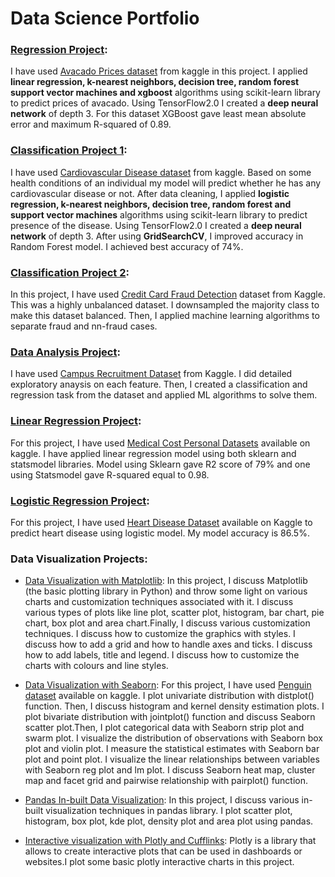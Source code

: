 # Data Science Portfolio

### [Regression Project](https://github.com/ayushikaushik/Data-Science-Portfolio/blob/master/Regression%20Project/Regression-all-models.ipynb):
I have used [Avacado Prices dataset](https://www.kaggle.com/neuromusic/avocado-prices) from kaggle in this project. I applied **linear regression, k-nearest neighbors, decision tree, random forest support vector machines and xgboost** algorithms using scikit-learn library to predict prices of avacado. Using TensorFlow2.0 I created a **deep neural network** of depth 3. For this dataset XGBoost gave least mean absolute error and maximum R-squared of 0.89.

### [Classification Project 1](https://github.com/ayushikaushik/Data-Science-Portfolio/blob/master/Classification%20Project/Classification%20Project.ipynb):
I have used [Cardiovascular Disease dataset](https://www.kaggle.com/sulianova/cardiovascular-disease-dataset) from kaggle. Based on some health conditions of an individual my model will predict whether he has any cardiovascular disease or not. After data cleaning, I applied **logistic regression, k-nearest neighbors, decision tree, random forest and support vector machines** algorithms using scikit-learn library to predict presence of the disease. Using TensorFlow2.0 I created a **deep neural network** of depth 3. After using **GridSearchCV**, I improved accuracy in Random Forest model. I achieved best accuracy of 74%.

### [Classification Project 2](https://github.com/ayushikaushik/Data-Science-Portfolio/blob/master/over-sampling-and-6-classification-algorithms.ipynb):
In this project, I have used [Credit Card Fraud Detection](https://www.kaggle.com/mlg-ulb/creditcardfraud) dataset from Kaggle. This was a highly unbalanced dataset. I downsampled the majority class to make this dataset balanced. Then, I applied machine learning algorithms to separate fraud and nn-fraud cases.

### [Data Analysis Project](https://github.com/ayushikaushik/Data-Science-Portfolio/blob/master/Data%20Analysis%20Project/placement-dataanalysis-classification-regression.ipynb):
I have used [Campus Recruitment Dataset](https://www.kaggle.com/benroshan/factors-affecting-campus-placement) from Kaggle. I did detailed exploratory anaysis on each feature. Then, I created a classification and regression task from the dataset and applied ML algorithms to solve them.

### [Linear Regression Project](https://github.com/ayushikaushik/Data-Science-Portfolio/blob/master/Linear%20Regression%20Project/Linear%20Regression%20Project.ipynb):
For this project, I have used [Medical Cost Personal Datasets](https://www.kaggle.com/mirichoi0218/insurance) available on kaggle. I have applied linear regression model using both sklearn and statsmodel libraries. Model using Sklearn gave R2 score of 79% and one using Statsmodel gave R-squared equal to 0.98.

### [Logistic Regression Project](https://github.com/ayushikaushik/Data-Science-Portfolio/blob/master/Logistic%20Regression%20Project/Logistic%20Regression%20Project.ipynb):
For this project, I have used [Heart Disease Dataset](https://www.kaggle.com/dileep070/heart-disease-prediction-using-logistic-regression) available on Kaggle to predict heart disease using logistic model. My model accuracy is 86.5%.


### Data Visualization Projects:
* [Data Visualization with Matplotlib](https://github.com/ayushikaushik/Data-Science-Portfolio/blob/master/data%20viz%20with%20matplotlib/Data%20Visualization%20with%20Matplotlib.ipynb):
In this project, I discuss Matplotlib (the basic plotting library in Python) and throw some light on various charts and customization techniques associated with it. I discuss various types of plots like line plot, scatter plot, histogram, bar chart, pie chart, box plot and area chart.Finally, I discuss various customization techniques. I discuss how to customize the graphics with styles. I discuss how to add a grid and how to handle axes and ticks. I discuss how to add labels, title and legend. I discuss how to customize the charts with colours and line styles.

* [Data Visualization with Seaborn](https://github.com/ayushikaushik/Data-Science-Portfolio/blob/master/data%20viz%20with%20seaborn/Data%20Visualization%20with%20Seaborn.ipynb):
For this project, I have used [Penguin dataset](https://www.kaggle.com/parulpandey/palmer-archipelago-antarctica-penguin-data) available on kaggle. I plot univariate distribution with distplot() function. Then, I discuss histogram and kernel density estimation plots. I plot bivariate distribution with jointplot() function and discuss Seaborn scatter plot.Then, I plot categorical data with Seaborn strip plot and swarm plot. I visualize the distribution of observations with Seaborn box plot and violin plot. I measure the statistical estimates with Seaborn bar plot and point plot. I visualize the linear relationships between variables with Seaborn reg plot and lm plot. I discuss Seaborn heat map, cluster map and facet grid and pairwise relationship with pairplot() function.

* [Pandas In-built Data Visualization](https://github.com/ayushikaushik/Data-Science-Portfolio/blob/master/pandas%20in-built%20data%20viz/Pandas%20in-built%20data%20visualization.ipynb):
In this project, I discuss various in-built visualization techniques in pandas library. I plot scatter plot, histogram, box plot, kde plot, density plot and area plot using pandas.

* [Interactive visualization with Plotly and Cufflinks](https://github.com/ayushikaushik/Data-Science-Portfolio/blob/master/plotly%20and%20cufflinks/Plotly%20and%20Cufflinks.ipynb):
Plotly is a library that allows to create interactive plots that can be used in dashboards or websites.I plot some basic plotly interactive charts in this project.
